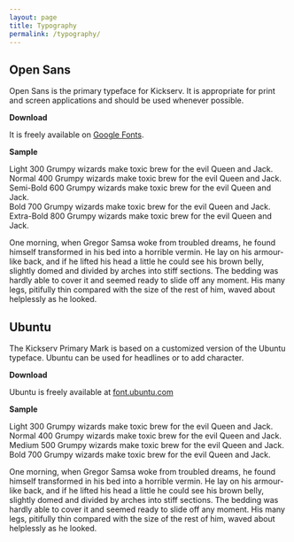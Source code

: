 ```yaml
---
layout: page
title: Typography
permalink: /typography/
---
```


## Open Sans

Open Sans is the primary typeface for Kickserv. It is appropriate for print and
screen applications and should be used whenever possible.

**Download**

It is freely available on [Google Fonts](http://www.google.com/fonts/specimen/Open%20Sans).

**Sample**

<div class="specimen opensans">
  <div class="fontitem">
    <span class="identifier">Light 300</span>
    <span class="stylesample normal-300">Grumpy wizards make toxic brew for the evil
      Queen and Jack.</span>
  </div>
  <div class="fontitem">
    <span class="identifier">Normal 400</span>
    <span class="stylesample normal-400">Grumpy wizards make toxic brew for the evil
      Queen and Jack.</span>
  </div>
  <div class="fontitem">
    <span class="identifier">Semi-Bold 600</span>
    <span class="stylesample normal-500">Grumpy wizards make toxic brew for the evil
      Queen and Jack.</span>
  </div>
  <div class="fontitem">
    <span class="identifier">Bold 700</span>
    <span class="stylesample normal-700">Grumpy wizards make toxic brew for the evil
      Queen and Jack.</span>
  </div>
  <div class="fontitem">
    <span class="identifier">Extra-Bold 800</span>
    <span class="stylesample normal-800">Grumpy wizards make toxic brew for the evil
      Queen and Jack.</span>
  </div>

  <p class="paragraph normal-400"> One morning, when Gregor Samsa woke from troubled
    dreams, he found himself transformed in his bed into a horrible vermin. He lay on
    his armour-like back, and if he lifted his head a little he could see his brown
    belly, slightly domed and divided by arches into stiff sections. The bedding was
    hardly able to cover it and seemed ready to slide off any moment. His many legs,
    pitifully thin compared with the size of the rest of him, waved about helplessly
    as he looked.</p>
</div>

## Ubuntu

The Kickserv Primary Mark is based on a customized version of the Ubuntu typeface.
Ubuntu can be used for headlines or to add character.

**Download**

Ubuntu is freely available at [font.ubuntu.com](http://font.ubuntu.com/)

**Sample**

<div class="specimen ubuntu">
  <div class="fontitem">
    <span class="identifier">Light 300</span>
    <span class="stylesample normal-300">Grumpy wizards make toxic brew for the evil
      Queen and Jack.</span>
  </div>
  <div class="fontitem">
    <span class="identifier">Normal 400</span>
    <span class="stylesample normal-400">Grumpy wizards make toxic brew for the evil
      Queen and Jack.</span>
  </div>
  <div class="fontitem">
    <span class="identifier">Medium 500</span>
    <span class="stylesample normal-500">Grumpy wizards make toxic brew for the evil
      Queen and Jack.</span>
  </div>
  <div class="fontitem">
    <span class="identifier">Bold 700</span>
    <span class="stylesample normal-700">Grumpy wizards make toxic brew for the evil
      Queen and Jack.</span>
  </div>
  <p class="paragraph normal-400"> One morning, when Gregor Samsa woke from troubled
    dreams, he found himself transformed in his bed into a horrible vermin. He lay on
    his armour-like back, and if he lifted his head a little he could see his brown
    belly, slightly domed and divided by arches into stiff sections. The bedding was
    hardly able to cover it and seemed ready to slide off any moment. His many legs,
    pitifully thin compared with the size of the rest of him, waved about helplessly
    as he looked.</p>
</div>
